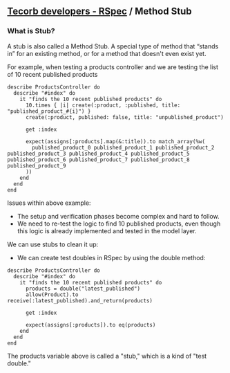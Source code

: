 ## [Tecorb developers - RSpec](https://github.com/TecOrb-Developers/handbook/blob/main/rails/testing/rspec.md) / Method Stub
### What is Stub?
A stub is also called a Method Stub. A special type of method that “stands in” for an existing method, or for a method that doesn't even exist yet.

For example, when testing a products controller and we are testing the list of 10 recent published products 

``````
describe ProductsController do
  describe "#index" do
    it "finds the 10 recent published products" do
      10.times { |i| create(:product, :published, title: "published_product_#{i}") }
      create(:product, published: false, title: "unpublished_product")

      get :index

      expect(assigns[:products].map(&:title)).to match_array(%w(
        published_product_0 published_product_1 published_product_2 published_product_3 published_product_4 published_product_5 published_product_6 published_product_7 published_product_8 published_product_9
      ))
    end
  end
end
``````
Issues within above example:
- The setup and verification phases become complex and hard to follow.
- We need to re-test the logic to find 10 published products, even though this logic is already implemented and tested in the model layer.

We can use stubs to clean it up:
- We can create test doubles in RSpec by using the double method:

``````
describe ProductsController do
  describe "#index" do
    it "finds the 10 recent published products" do
      products = double("latest_published")
      allow(Product).to receive(:latest_published).and_return(products)

      get :index

      expect(assigns[:products]).to eq(products)
    end
  end
end
``````
The products variable above is called a "stub," which is a kind of "test double."